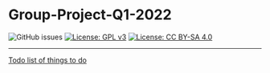 # Group-Project-Q1-2022

![GitHub issues](https://img.shields.io/github/issues/After-Dark-Communications/Group-Project-Q1-2022)
[![License: GPL v3](https://img.shields.io/badge/License-GPLv3-blue.svg)](https://www.gnu.org/licenses/gpl-3.0)
[![License: CC BY-SA 4.0](https://licensebuttons.net/l/by-sa/4.0/80x15.png)](https://creativecommons.org/licenses/by-sa/4.0/)
***

[Todo list of things to do](https://github.com/orgs/After-Dark-Communications/projects/1/views/5)
